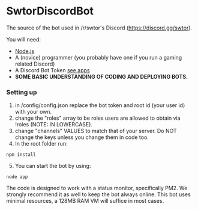# SwtorDiscordBot
The source of the bot used in /r/swtor's Discord (https://discord.gg/swtor).

You will need:
- [Node.js](https://nodejs.org/en/)
- A (novice) programmer (you probably have one if you run a gaming related Discord)
- A Discord Bot Token [see apps](https://discordapp.com/developers/applications/me#top)
- **SOME BASIC UNDERSTANDING OF CODING AND DEPLOYING BOTS.**

### Setting up
1) in /config/config.json replace the bot token and root id (your user id) with your own.  
2) change the "roles" array to be roles users are allowed to obtain via !roles (NOTE: IN LOWERCASE).
3) change "channels" VALUES to match that of your server. Do NOT change the keys unless you change them in code too.  
4) In the root folder run:  
```
npm install
```
5) You can start the bot by using:  
```
node app
```

The code is designed to work with a status monitor, specifically PM2. We strongly recommend it as well to keep the bot always online. This bot uses minimal resources, a 128MB RAM VM will suffice in most cases.

